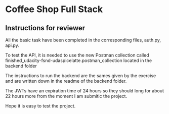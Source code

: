 # Coffee Shop Full Stack

## Instructions for reviewer

All the basic task have been completed in the corresponding files, auth.py, api.py.

To test the API, it is needed to use the new Postman collection called finished_udacity-fsnd-udaspicelatte.postman_collection located in the backend folder

The instructions to run the backend are the sames given by the exercise and are written down in the readme of the backend folder.

The JWTs have an expiration time of 24 hours so they should long for about 22 hours more from the moment I am submitic the project.

Hope it is easy to test the project.